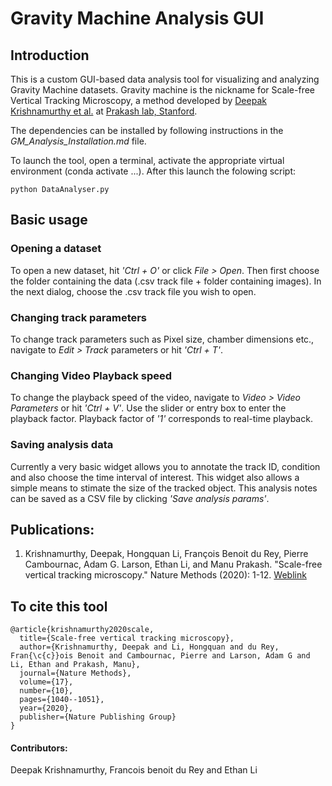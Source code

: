 # Gravity Machine Analysis GUI 

## Introduction
This is a custom GUI-based data analysis tool for visualizing and analyzing Gravity Machine datasets. Gravity machine is the nickname for Scale-free Vertical Tracking Microscopy, a method developed by [Deepak Krishnamurthy et al.](https://www.nature.com/articles/s41592-020-0924-7) at [Prakash lab, Stanford](https://github.com/prakashlab). 

The dependencies can be installed by following instructions in the *GM_Analysis_Installation.md* file.

To launch the tool, open a terminal, activate the appropriate virtual environment (conda activate ...). After this launch the folowing script:
	
	python DataAnalyser.py
	
## Basic usage

### Opening a dataset
To open a new dataset, hit *'Ctrl + O'* or click *File > Open*. Then first choose the folder containing the data (.csv track file + folder containing images). In the next dialog, choose the .csv track file you wish to open.

### Changing track parameters
To change track parameters such as Pixel size, chamber dimensions etc., navigate to *Edit > Track* parameters or hit *'Ctrl + T'*. 

### Changing Video Playback speed
To change the playback speed of the video, navigate to *Video > Video Parameters* or hit *'Ctrl + V'*. Use the slider or entry box to enter the playback factor. Playback factor of *'1'* corresponds to real-time playback.

### Saving analysis data
Currently a very basic widget allows you to annotate the track ID, condition and also choose the time interval of interest. This widget also allows a simple means to stimate the size of the tracked object. This analysis notes can be saved as a CSV file by clicking *'Save analysis params'*.


## Publications:
1. Krishnamurthy, Deepak, Hongquan Li, François Benoit du Rey, Pierre Cambournac, Adam G. Larson, Ethan Li, and Manu Prakash. "Scale-free vertical tracking microscopy." Nature Methods (2020): 1-12. [Weblink](https://www.nature.com/articles/s41592-020-0924-7)

## To cite this tool
	@article{krishnamurthy2020scale,
	  title={Scale-free vertical tracking microscopy},
	  author={Krishnamurthy, Deepak and Li, Hongquan and du Rey, Fran{\c{c}}ois Benoit and Cambournac, Pierre and Larson, Adam G and Li, Ethan and Prakash, Manu},
	  journal={Nature Methods},
	  volume={17},
	  number={10},
	  pages={1040--1051},
	  year={2020},
	  publisher={Nature Publishing Group}
	}
#### Contributors: 
Deepak Krishnamurthy, Francois benoit du Rey and Ethan Li
